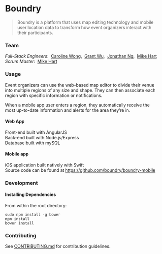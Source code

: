 # Boundry

> Boundry is a platform that uses map editing technology and mobile user location data to transform how event organizers interact with their participants.

### Team
  *Full-Stack Engineers*: &nbsp;[Caroline Wong](http://github.com/caro5), &nbsp;[Grant Wu](http://github.com/grantbot), &nbsp;[Jonathan Ng](http://github.com/programng), &nbsp;[Mike Hart](http://github.com/noodle)  
  *Scrum Master*: &nbsp;[Mike Hart](http://github.com/noodle)

### Usage

Event organizers can use the web-based map editor to divide their venue into multiple regions of any size and shape. They can then associate each region with specific information or notifications.

When a mobile app user enters a region, they automatically receive the most up-to-date information and alerts for the area they’re in. 

#### Web App
Front-end built with AngularJS  
Back-end built with Node.js/Express  
Database built with mySQL  

#### Mobile app
iOS application built natively with Swift  
Source code can be found at https://github.com/boundry/boundry-mobile  

### Development

#### Installing Dependencies
From within the root directory:

```
sudo npm install -g bower
npm install
bower install
```

### Contributing
See [CONTRIBUTING.md](CONTRIBUTING.md) for contribution guidelines.
